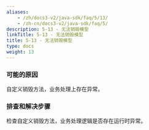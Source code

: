 ```yaml
---
aliases:
    - /zh/docs3-v2/java-sdk/faq/5/13/
    - /zh-cn/docs3-v2/java-sdk/faq/5/
description: 5-13 - 无法销毁模型
linkTitle: 5-13 - 无法销毁模型
title: 5-13 - 无法销毁模型
type: docs
weight: 13
---
```






### 可能的原因

自定义销毁方法，业务处理上存在异常。

### 排查和解决步骤

检查自定义销毁方法，业务处理逻辑是否存在运行时异常。